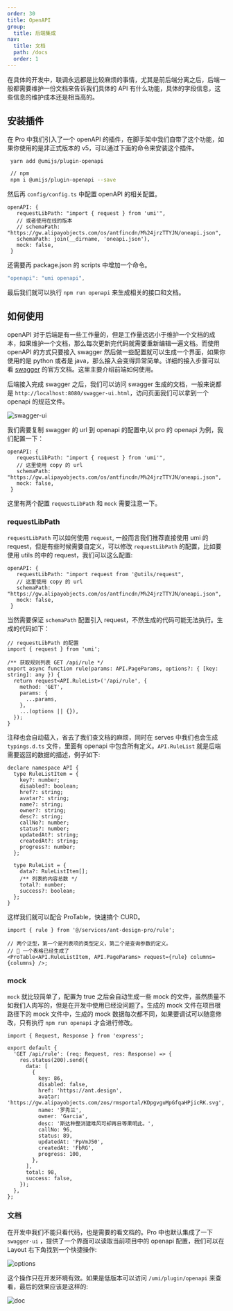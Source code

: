 ```yaml
---
order: 30
title: OpenAPI
group:
  title: 后端集成
nav:
  title: 文档
  path: /docs
  order: 1
---
```


在具体的开发中，联调永远都是比较麻烦的事情，尤其是前后端分离之后，后端一般都需要维护一份文档来告诉我们具体的 API 有什么功能，具体的字段信息，这些信息的维护成本还是相当高的。

## 安装插件

在 Pro 中我们引入了一个 openAPI 的插件，在脚手架中我们自带了这个功能，如果你使用的是非正式版本的 v5，可以通过下面的命令来安装这个插件。

```bash
 yarn add @umijs/plugin-openapi

 // npm
 npm i @umijs/plugin-openapi --save
```

然后再 `config/config.ts` 中配置 openAPI 的相关配置。

```tsx | pure
openAPI: {
   requestLibPath: "import { request } from 'umi'",
   // 或者使用在线的版本
   // schemaPath: "https://gw.alipayobjects.com/os/antfincdn/M%24jrzTTYJN/oneapi.json",
   schemaPath: join(__dirname, 'oneapi.json'),
   mock: false,
 }
```

还需要再 package.json 的 scripts 中增加一个命令。

```ts
"openapi": "umi openapi",
```

最后我们就可以执行 `npm run openapi` 来生成相关的接口和文档。

## 如何使用

openAPI 对于后端是有一些工作量的，但是工作量远远小于维护一个文档的成本，如果维护一个文档，那么每次更新完代码就需要重新编辑一遍文档。而使用 openAPI 的方式只要接入 swagger 然后做一些配置就可以生成一个界面，如果你使用的是 python 或者是 java，那么接入会变得异常简单。详细的接入步骤可以看 [swagger](https://swagger.io/) 的官方文档。这里主要介绍前端如何使用。

后端接入完成 swagger 之后，我们可以访问 swagger 生成的文档，一般来说都是 `http://localhost:8080/swagger-ui.html`，访问页面我们可以拿到一个 openapi 的规范文件。

![swagger-ui](https://gw.alipayobjects.com/zos/antfincdn/c0uvca5Mx4/184D8866-6067-43DC-8395-0DC031D1A873.png)

我们需要复制 swagger 的 url 到 openapi 的配置中,以 pro 的 openapi 为例，我们配置一下：

```tsx | pure
openAPI: {
   requestLibPath: "import { request } from 'umi'",
   // 这里使用 copy 的 url
   schemaPath: "https://gw.alipayobjects.com/os/antfincdn/M%24jrzTTYJN/oneapi.json",
   mock: false,
 }
```

这里有两个配置 `requestLibPath` 和 `mock` 需要注意一下。

### requestLibPath

`requestLibPath` 可以如何使用 `request`, 一般而言我们推荐直接使用 umi 的 request，但是有些时候需要自定义，可以修改 `requestLibPath` 的配置，比如要使用 utils 的中的 request，我们可以这么配置:

```tsx | pure
openAPI: {
   requestLibPath: "import request from '@utils/request",
   // 这里使用 copy 的 url
   schemaPath: "https://gw.alipayobjects.com/os/antfincdn/M%24jrzTTYJN/oneapi.json",
   mock: false,
 }
```

当然需要保证 `schemaPath` 配置引入 request，不然生成的代码可能无法执行。生成的代码如下：

```tsx | pure
// requestLibPath 的配置
import { request } from 'umi';

/** 获取规则列表 GET /api/rule */
export async function rule(params: API.PageParams, options?: { [key: string]: any }) {
  return request<API.RuleList>('/api/rule', {
    method: 'GET',
    params: {
      ...params,
    },
    ...(options || {}),
  });
}
```

注释也会自动载入，省去了我们查文档的麻烦，同时在 serves 中我们也会生成 `typings.d.ts` 文件，里面有 openapi 中包含所有定义。`API.RuleList` 就是后端需要返回的数据的描述，例子如下:

```tsx | pure
declare namespace API {
  type RuleListItem = {
    key?: number;
    disabled?: boolean;
    href?: string;
    avatar?: string;
    name?: string;
    owner?: string;
    desc?: string;
    callNo?: number;
    status?: number;
    updatedAt?: string;
    createdAt?: string;
    progress?: number;
  };

  type RuleList = {
    data?: RuleListItem[];
    /** 列表的内容总数 */
    total?: number;
    success?: boolean;
  };
}
```

这样我们就可以配合 ProTable，快速搞个 CURD。

```tsx | pure
import { rule } from '@/services/ant-design-pro/rule';

// 两个泛型，第一个是列表项的类型定义，第二个是查询参数的定义。
// 🥳 一个表格已经生成了
<ProTable<API.RuleListItem, API.PageParams> request={rule} columns={columns} />;
```

### mock

`mock` 就比较简单了，配置为 true 之后会自动生成一些 mock 的文件，虽然质量不如我们人肉写的，但是在开发中使用已经没问题了。生成的 mock 文件在项目根路径下的 mock 文件中，生成的 mock 数据每次都不同，如果要调试可以随意修改，只有执行 `npm run openapi` 才会进行修改。

```tsx | pure
import { Request, Response } from 'express';

export default {
  'GET /api/rule': (req: Request, res: Response) => {
    res.status(200).send({
      data: [
        {
          key: 86,
          disabled: false,
          href: 'https://ant.design',
          avatar: 'https://gw.alipayobjects.com/zos/rmsportal/KDpgvguMpGfqaHPjicRK.svg',
          name: '罗秀兰',
          owner: 'Garcia',
          desc: '斯达种整消建难风可却再日等果明此。',
          callNo: 96,
          status: 89,
          updatedAt: 'PpVmJ50',
          createdAt: 'FbRG',
          progress: 100,
        },
      ],
      total: 98,
      success: false,
    });
  },
};
```

### 文档

在开发中我们不能只看代码，也是需要的看文档的。Pro 中也默认集成了一下 `swagger-ui` ，提供了一个界面可以读取当前项目中的 openapi 配置，我们可以在 Layout 右下角找到一个快捷操作:

![options](https://gw.alipayobjects.com/zos/antfincdn/htZYO3ojsm/957C1E97-466B-48aa-B107-FA7C4EFF6971.png)

这个操作只在开发环境有效。如果是低版本可以访问 `/umi/plugin/openapi` 来查看，最后的效果应该是这样的:

![doc](https://gw.alipayobjects.com/zos/antfincdn/htZYO3ojsm/957C1E97-466B-48aa-B107-FA7C4EFF6971.png)
